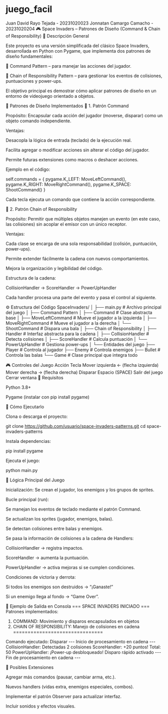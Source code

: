 # juego_facil
Juan David Rayo Tejada - 20231020023
Jonnatan Camargo Camacho - 20231020204
🎮 Space Invaders – Patrones de Diseño (Command & Chain of Responsibility)
📘 Descripción General

Este proyecto es una versión simplificada del clásico Space Invaders, desarrollada en Python con Pygame, que implementa dos patrones de diseño fundamentales:

🧩 Command Pattern – para manejar las acciones del jugador.

🔗 Chain of Responsibility Pattern – para gestionar los eventos de colisiones, puntuaciones y power-ups.

El objetivo principal es demostrar cómo aplicar patrones de diseño en un entorno de videojuego orientado a objetos.

🧠 Patrones de Diseño Implementados
🧩 1. Patrón Command

Propósito:
Encapsular cada acción del jugador (moverse, disparar) como un objeto comando independiente.

Ventajas:

Desacopla la lógica de entrada (teclado) de la ejecución real.

Facilita agregar o modificar acciones sin alterar el código del jugador.

Permite futuras extensiones como macros o deshacer acciones.

Ejemplo en el código:

self.commands = {
    pygame.K_LEFT: MoveLeftCommand(),
    pygame.K_RIGHT: MoveRightCommand(),
    pygame.K_SPACE: ShootCommand()
}


Cada tecla ejecuta un comando que contiene la acción correspondiente.

🔗 2. Patrón Chain of Responsibility

Propósito:
Permitir que múltiples objetos manejen un evento (en este caso, las colisiones) sin acoplar el emisor con un único receptor.

Ventajas:

Cada clase se encarga de una sola responsabilidad (colisión, puntuación, power-ups).

Permite extender fácilmente la cadena con nuevos comportamientos.

Mejora la organización y legibilidad del código.

Estructura de la cadena:

CollisionHandler → ScoreHandler → PowerUpHandler


Cada handler procesa una parte del evento y pasa el control al siguiente.

⚙️ Estructura del Código
SpaceInvaders/
│
├── main.py              # Archivo principal del juego
│
├── Command Pattern
│   ├── Command           # Clase abstracta base
│   ├── MoveLeftCommand   # Mueve el jugador a la izquierda
│   ├── MoveRightCommand  # Mueve el jugador a la derecha
│   └── ShootCommand      # Dispara una bala
│
├── Chain of Responsibility
│   ├── Handler           # Interfaz abstracta para la cadena
│   ├── CollisionHandler  # Detecta colisiones
│   ├── ScoreHandler      # Calcula puntuación
│   └── PowerUpHandler    # Gestiona power-ups
│
└── Entidades del juego
    ├── Player            # Controla al jugador
    ├── Enemy             # Controla enemigos
    ├── Bullet            # Controla las balas
    └── Game              # Clase principal que integra todo

🎮 Controles del Juego
Acción	Tecla
Mover izquierda	← (flecha izquierda)
Mover derecha	→ (flecha derecha)
Disparar	Espacio (SPACE)
Salir del juego	Cerrar ventana
🧾 Requisitos

Python 3.8+

Pygame (instalar con pip install pygame)

🚀 Cómo Ejecutarlo

Clona o descarga el proyecto:

git clone https://github.com/usuario/space-invaders-patterns.git
cd space-invaders-patterns


Instala dependencias:

pip install pygame


Ejecuta el juego:

python main.py

🧩 Lógica Principal del Juego

Inicialización:
Se crean el jugador, los enemigos y los grupos de sprites.

Bucle principal (run):

Se manejan los eventos de teclado mediante el patrón Command.

Se actualizan los sprites (jugador, enemigos, balas).

Se detectan colisiones entre balas y enemigos.

Se pasa la información de colisiones a la cadena de Handlers:

CollisionHandler → registra impactos.

ScoreHandler → aumenta la puntuación.

PowerUpHandler → activa mejoras si se cumplen condiciones.

Condiciones de victoria y derrota:

Si todos los enemigos son destruidos → “¡Ganaste!”

Si un enemigo llega al fondo → “Game Over”.

🧱 Ejemplo de Salida en Consola
=== SPACE INVADERS INICIADO ===
Patrones implementados:
1. COMMAND: Movimiento y disparos encapsulados en objetos
2. CHAIN OF RESPONSIBILITY: Manejo de colisiones en cadena
===============================

Comando ejecutado: Disparar
--- Inicio de procesamiento en cadena ---
CollisionHandler: Detectadas 2 colisiones
ScoreHandler: +20 puntos! Total: 50
PowerUpHandler: ¡Power-up desbloqueado! Disparo rápido activado
--- Fin de procesamiento en cadena ---

🧩 Posibles Extensiones

Agregar más comandos (pausar, cambiar arma, etc.).

Nuevos handlers (vidas extra, enemigos especiales, combos).

Implementar el patrón Observer para actualizar interfaz.

Incluir sonidos y efectos visuales.
